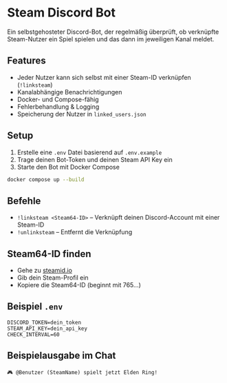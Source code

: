 
# Steam Discord Bot

Ein selbstgehosteter Discord-Bot, der regelmäßig überprüft, ob verknüpfte Steam-Nutzer ein Spiel spielen und das dann im jeweiligen Kanal meldet.

## Features

- Jeder Nutzer kann sich selbst mit einer Steam-ID verknüpfen (`!linksteam`)
- Kanalabhängige Benachrichtigungen
- Docker- und Compose-fähig
- Fehlerbehandlung & Logging
- Speicherung der Nutzer in `linked_users.json`

## Setup

1. Erstelle eine `.env` Datei basierend auf `.env.example`
2. Trage deinen Bot-Token und deinen Steam API Key ein
3. Starte den Bot mit Docker Compose

```bash
docker compose up --build
```

## Befehle

- `!linksteam <Steam64-ID>` – Verknüpft deinen Discord-Account mit einer Steam-ID
- `!unlinksteam` – Entfernt die Verknüpfung

## Steam64-ID finden

- Gehe zu [steamid.io](https://steamid.io/)
- Gib dein Steam-Profil ein
- Kopiere die Steam64-ID (beginnt mit 765...)

## Beispiel `.env`

```env
DISCORD_TOKEN=dein_token
STEAM_API_KEY=dein_api_key
CHECK_INTERVAL=60
```

## Beispielausgabe im Chat

```
🎮 @Benutzer (SteamName) spielt jetzt Elden Ring!
```
